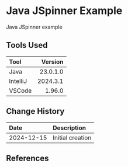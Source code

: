 # Java JSpinner Example
Java JSpinner example
## Tools Used

| Tool     |  Version |
|:---------|---------:|
| Java     | 23.0.1.0 |
| IntelliJ | 2024.3.1 |
| VSCode   |   1.96.0 |

## Change History

| Date       | Description      |
|:-----------|:-----------------|
| 2024-12-15 | Initial creation |

## References

